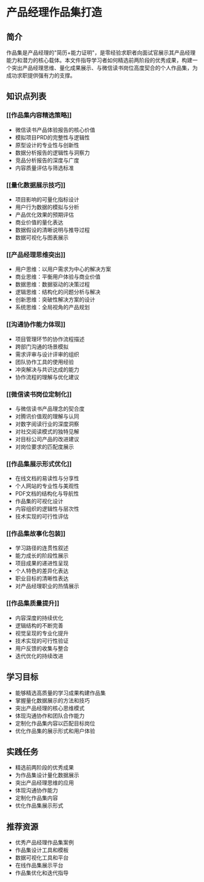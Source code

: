 # 产品经理作品集打造

## 简介
作品集是产品经理的"简历+能力证明"，是零经验求职者向面试官展示其产品经理能力和潜力的核心载体。本文件指导学习者如何精选前两阶段的优秀成果，构建一个突出产品经理思维、量化成果展示、与微信读书岗位高度契合的个人作品集，为成功求职提供强有力的支撑。

## 知识点列表

### [[作品集内容精选策略]]
- 微信读书产品体验报告的核心价值
- 模拟项目PRD的完整性与逻辑性
- 原型设计的专业性与创新性
- 数据分析报告的逻辑性与洞察力
- 竞品分析报告的深度与广度
- 内容质量评估与筛选标准

### [[量化数据展示技巧]]
- 项目影响的可量化指标设计
- 用户行为数据的模拟与分析
- 产品优化效果的预期评估
- 商业价值的量化表达
- 数据假设的清晰说明与推导过程
- 数据可视化与图表展示

### [[产品经理思维突出]]
- 用户思维：以用户需求为中心的解决方案
- 商业思维：平衡用户体验与商业价值
- 数据思维：数据驱动的决策过程
- 逻辑思维：结构化的问题分析与解决
- 创新思维：突破性解决方案的设计
- 系统思维：全局视角的产品规划

### [[沟通协作能力体现]]
- 项目管理环节的协作流程描述
- 跨部门沟通的场景模拟
- 需求评审与设计评审的组织
- 团队协作工具的使用经验
- 冲突解决与共识达成的能力
- 协作流程的理解与优化建议

### [[微信读书岗位定制化]]
- 与微信读书产品理念的契合度
- 对腾讯价值观的理解与认同
- 对数字阅读行业的深度洞察
- 对社交阅读模式的独特见解
- 对目标公司产品的改进建议
- 对岗位要求的匹配度展示

### [[作品集展示形式优化]]
- 在线文档的易读性与分享性
- 个人网站的专业性与美观性
- PDF文档的结构化与导航性
- 作品集的可视化设计
- 内容组织的逻辑性与层次性
- 技术实现的可行性评估

### [[作品集故事化包装]]
- 学习路径的连贯性叙述
- 能力成长的阶段性展示
- 项目成果的递进性呈现
- 个人特色的差异化表达
- 职业目标的清晰性表达
- 对产品经理职业的热情展示

### [[作品集质量提升]]
- 内容深度的持续优化
- 逻辑结构的不断完善
- 视觉呈现的专业化提升
- 技术实现的可行性验证
- 用户反馈的收集与整合
- 迭代优化的持续改进

## 学习目标
- 能够精选高质量的学习成果构建作品集
- 掌握量化数据展示的方法和技巧
- 突出产品经理的核心思维模式
- 体现沟通协作和团队合作能力
- 定制化作品集内容以匹配目标岗位
- 优化作品集的展示形式和用户体验

## 实践任务
- 精选前两阶段的优秀成果
- 为作品集设计量化数据展示
- 突出产品经理思维的应用
- 体现沟通协作能力
- 定制化作品集内容
- 优化作品集展示形式

## 推荐资源
- 优秀产品经理作品集案例
- 作品集设计工具和模板
- 数据可视化工具和平台
- 在线作品集展示平台
- 作品集优化和迭代指导
